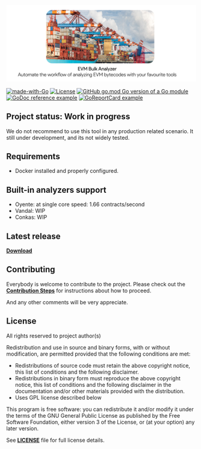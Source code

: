 <p align="center">
  <img alt="BulkAnalyzer Logo" src="./readme/cover.png" width="auto"></img>
</p>

[![made-with-Go](https://img.shields.io/badge/Made%20with-Go-1f425f.svg)](https://go.dev/)
[![License](https://img.shields.io/badge/LICENSE-GPLv3-brightgreen.svg)](https://go.dev/)
[![GitHub go.mod Go version of a Go module](https://img.shields.io/github/go-mod/go-version/zerjioang/bulkanalyzer.svg)](https://github.com/zerjioang/bulkanalyzer)
[![GoDoc reference example](https://img.shields.io/badge/godoc-reference-blue.svg)](https://godoc.org/github.com/zerjioang/bulkanalyzer)
[![GoReportCard example](https://goreportcard.com/badge/github.com/zerjioang/bulkanalyzer)](https://goreportcard.com/report/github.com/zerjioang/bulkanalyzer)

## Project status: Work in progress
We do not recommend to use this tool in any production related scenario. It still under development, and its not widely tested.

## Requirements

* Docker installed and properly configured.

## Built-in analyzers support

* Oyente: at single core speed: 1.66 contracts/second
* Vandal: WIP
* Conkas: WIP

## Latest release

[**Download**](../../releases)

## Contributing

Everybody is welcome to contribute to the project. Please check out the [**Contribution Steps**](CONTRIBUTING.md) for instructions about how to proceed.
  
And any other comments will be very appreciate.

## License

All rights reserved to project author(s)

Redistribution and use in source and binary forms, with or without modification, are permitted provided that the following conditions are met:

 * Redistributions of source code must retain the above copyright notice, this list of conditions and the following disclaimer.
 * Redistributions in binary form must reproduce the above copyright notice, this list of conditions and the following disclaimer in the documentation and/or other materials provided with the distribution.
 * Uses GPL license described below

This program is free software: you can redistribute it and/or modify it under the terms of the GNU General Public License as published by the Free Software Foundation, either version 3 of the License, or (at your option) any later version.

See [**LICENSE**](LICENSE) file for full license details.
